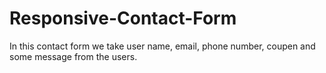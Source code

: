 # Responsive-Contact-Form
In this contact form we take user name, email, phone number, coupen and some message from the users.
